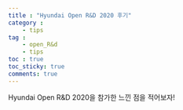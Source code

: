 ```yaml
---
title : "Hyundai Open R&D 2020 후기"
category :
    - tips
tag :
    - open_R&d
    - tips
toc : true
toc_sticky: true
comments: true
---  
```


Hyundai Open R&D 2020을 참가한 느낀 점을 적어보자!

